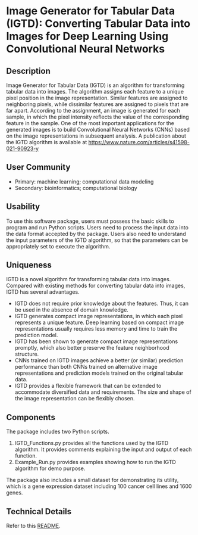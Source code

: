 # Image Generator for Tabular Data (IGTD): Converting Tabular Data into Images for Deep Learning Using Convolutional Neural Networks

## Description

Image Generator for Tabular Data (IGTD) is an algorithm for transforming tabular data into images. The algorithm assigns each feature to a unique pixel position in the image representation. Similar features are assigned to neighboring pixels, while dissimilar features are assigned to pixels that are far apart. According to the assignment, an image is generated for each sample, in which the pixel intensity reflects the value of the corresponding feature in the sample. One of the most important applications for the generated images is to build Convolutional Neural Networks (CNNs) based on the image representations in subsequent analysis. A publication about the IGTD algorithm is available at https://www.nature.com/articles/s41598-021-90923-y

## User Community

- Primary: machine learning; computational data modeling
- Secondary: bioinformatics; computational biology

## Usability

To use this software package, users must possess the basic skills to program and run Python scripts. Users need to process the input data into the data format accepted by the package. Users also need to understand the input parameters of the IGTD algorithm, so that the parameters can be appropriately set to execute the algorithm.

## Uniqueness

IGTD is a novel algorithm for transforming tabular data into images. Compared with existing methods for converting tabular data into images, IGTD has several advantages. 
- IGTD does not require prior knowledge about the features. Thus, it can be used in the absence of domain knowledge. 
- IGTD generates compact image representations, in which each pixel represents a unique feature. Deep learning based on compact image representations usually requires less memory and time to train the prediction model.
- IGTD has been shown to generate compact image representations promptly, which also better preserve the feature neighborhood structure.
- CNNs trained on IGTD images achieve a better (or similar) prediction performance than both CNNs trained on alternative image representations and prediction models trained on the original tabular data. 
- IGTD provides a flexible framework that can be extended to accommodate diversified data and requirements. The size and shape of the image representation can be flexibly chosen.  

## Components

The package includes two Python scripts. 
1. IGTD_Functions.py provides all the functions used by the IGTD algorithm. It provides comments explaining the input and output of each function.
2. Example_Run.py provides examples showing how to run the IGTD algorithm for demo purpose.

The package also includes a small dataset for demonstrating its utility, which is a gene expression dataset including 100 cancer cell lines and 1600 genes. 

## Technical Details

Refer to this [README](https://github.com/zhuyitan/IGTD/tree/main/Scripts).
